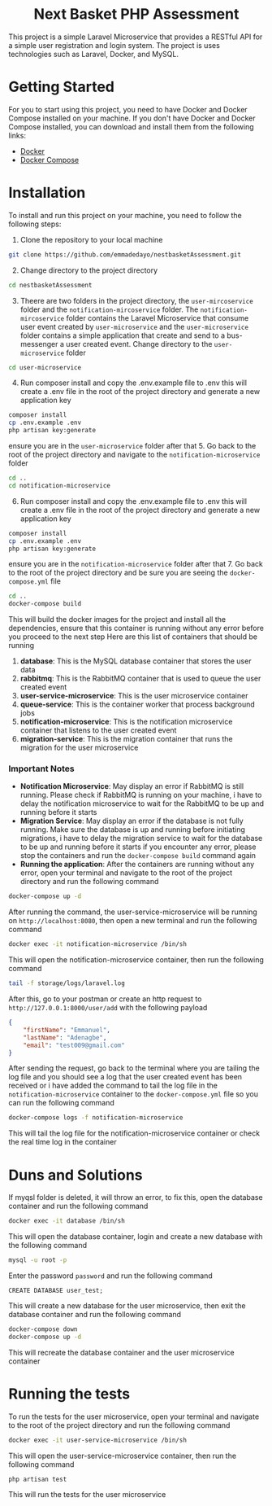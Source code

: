 # <center>Next Basket PHP Assessment</center>
This project is a simple Laravel Microservice that provides a RESTful API for a simple user registration and login system. The project is uses technologies such as Laravel, Docker, and MySQL.
# Getting Started
For you to start using this project, you need to have Docker and Docker Compose installed on your machine. If you don't have Docker and Docker Compose installed, you can download and install them from the following links:
- [Docker](https://docs.docker.com/get-docker/)
- [Docker Compose](https://docs.docker.com/compose/install/)
# Installation
To install and run this project on your machine, you need to follow the following steps:
1. Clone the repository to your local machine
```bash 
git clone https://github.com/emmadedayo/nestbasketAssessment.git
``` 
2. Change directory to the project directory
```bash
cd nestbasketAssessment
```
3. Theere are two folders in the project directory, the `user-mircoservice` folder and the `notification-mircoservice` folder. The `notification-mircoservice` folder contains the Laravel Microservice that consume user event created by `user-microservice`  and the `user-microservice` folder contains a simple application that create and send to a bus-messenger a user created event. Change directory to the `user-microservice` folder
```bash
cd user-microservice
```
4. Run composer install and copy the .env.example file to .env this will create a .env file in the root of the project directory and generate a new application key
```bash
composer install
cp .env.example .env
php artisan key:generate
```
ensure you are in the `user-microservice` folder after that 
5. Go back to the root of the project directory and navigate to the `notification-microservice` folder
```bash
cd ..
cd notification-microservice
```
6. Run composer install and copy the .env.example file to .env this will create a .env file in the root of the project directory and generate a new application key
```bash
composer install
cp .env.example .env
php artisan key:generate
```
ensure you are in the `notification-microservice` folder after that
7. Go back to the root of the project directory and be sure you are seeing the `docker-compose.yml` file
```bash
cd ..
docker-compose build
```
This will build the docker images for the project and install all the dependencies, ensure that this container is running without any error before you proceed to the next step
Here are this list of containers that should be running
1. **database**: This is the MySQL database container that stores the user data
2. **rabbitmq**: This is the RabbitMQ container that is used to queue the user created event
3. **user-service-microservice**: This is the user microservice container
4. **queue-service**: This is the container worker that process background jobs
5. **notification-microservice**: This is the notification microservice container that listens to the user created event 
6. **migration-service**: This is the migration container that runs the migration for the user microservice

### Important Notes

- **Notification Microservice**: May display an error if RabbitMQ is still running. Please check if RabbitMQ is running on your machine, i have to delay the notification microservice to wait for the RabbitMQ to be up and running before it starts
- **Migration Service**: May display an error if the database is not fully running. Make sure the database is up and running before initiating migrations, i have to delay the migration service to wait for the database to be up and running before it starts
if you encounter any error, please stop the containers and run the `docker-compose build` command again
- **Running the application**: After the containers are running without any error, open your terminal and navigate to the root of the project directory and run the following command
```bash
docker-compose up -d
```
After running the command, the user-service-microservice will be running on `http://localhost:8080`, then open a new terminal and run the following command
```bash
docker exec -it notification-microservice /bin/sh
```
This will open the notification-microservice container, then run the following command
```bash
tail -f storage/logs/laravel.log
```
After this, go to your postman or create an http request to `http://127.0.0.1:8000/user/add` with the following payload
```json
{
    "firstName": "Emmanuel",
    "lastName": "Adenagbe",
    "email": "test009@gmail.com"
}
```
After sending the request, go back to the terminal where you are tailing the log file and you should see a log that the user created event has been received or i have added the command to tail the log file in the `notification-microservice` container to the `docker-compose.yml` file so you can run the following command
```bash
docker-compose logs -f notification-microservice
```
This will tail the log file for the notification-microservice container or check the real time log in the container
# Duns and Solutions
If myqsl folder is deleted, it will throw an error, to fix this, open the database container and run the following command
```bash
docker exec -it database /bin/sh
```
This will open the database container, login and create a new database with the following command
```bash
mysql -u root -p
```
Enter the password `password` and run the following command
```root
CREATE DATABASE user_test;
```
This will create a new database for the user microservice, then exit the database container and run the following command
```bash
docker-compose down
docker-compose up -d
```
This will recreate the database container and the user microservice container

# Running the tests
To run the tests for the user microservice, open your terminal and navigate to the root of the project directory and run the following command
```bash
docker exec -it user-service-microservice /bin/sh
```
This will open the user-service-microservice container, then run the following command
```bash
php artisan test
```
This will run the tests for the user microservice


